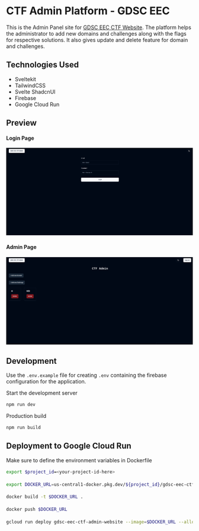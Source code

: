 # CTF Admin Platform - GDSC EEC

This is the Admin Panel site for [GDSC EEC CTF Website](https://github.com/bhaaratkrishnan/gdsc-eec-ctf). The platform helps the administrator to add new domains and challenges along with the flags for respective solutions. It also gives update and delete feature for domain and challenges.

## Technologies Used
- Sveltekit
- TailwindCSS 
- Svelte ShadcnUI 
- Firebase
- Google Cloud Run

## Preview
#### Login Page
![Login page](/static/images/loginPage.png)

#### Admin Page
![Admin page](/static/images/homePage.png)

## Development
Use the `.env.example` file for creating `.env` containing the firebase configuration for the application.

Start the development server
```bash
npm run dev
```
Production build
```bash
npm run build
```
## Deployment to Google Cloud Run

Make sure to define the environment variables in Dockerfile
```bash
export $project_id=<your-project-id-here>

export DOCKER_URL=us-central1-docker.pkg.dev/${project_id}/gdsc-eec-ctf/gdsc-eec-ctf-admin-website

docker build -t $DOCKER_URL .

docker push $DOCKER_URL

gcloud run deploy gdsc-eec-ctf-admin-website --image=$DOCKER_URL --allow-unauthenticated --port=3000 --platform=managed --max-instances=10 --region=us-central1
```